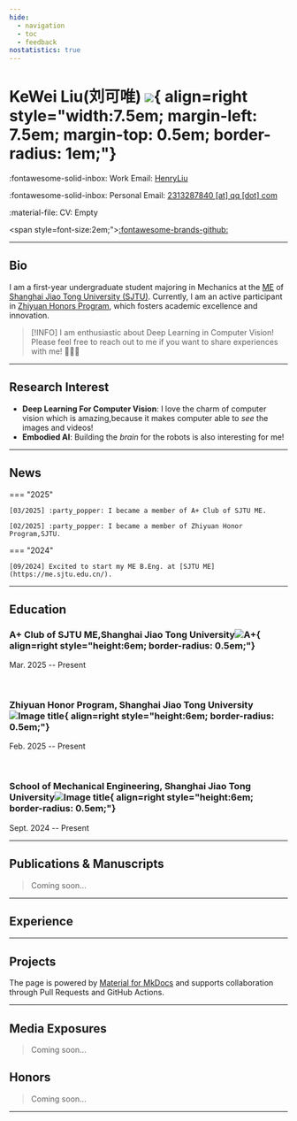 ```yaml
---
hide:
  - navigation
  - toc
  - feedback
nostatistics: true
---
```


# KeWei Liu(刘可唯) ![](./academy.assets/avatar1.jpg){ align=right style="width:7.5em; margin-left: 7.5em; margin-top: 0.5em; border-radius: 1em;"}

<!--:fontawesome-solid-building: Office: [424, 60 5th Ave, New York, NY 10011](https://maps.app.goo.gl/N7m2fM5EbM3TToB79)-->

:fontawesome-solid-inbox: Work Email: [HenryLiu](mailto:HenryLiu13550060700@sjtu.edu.cn)

:fontawesome-solid-inbox: Personal Email: [2313287840 [at] qq [dot] com](mailto:2313287840@qq.com)

:material-file: CV: Empty

<span style=font-size:2em;">[:fontawesome-brands-github:](https://github.com/6chHenry)</span>

---

## Bio

I am a first-year undergraduate student majoring in Mechanics at the [ME](https://me.sjtu.edu.cn/) of [Shanghai Jiao Tong University (SJTU)](https://en.sjtu.edu.cn/). Currently, I am an active participant in [Zhiyuan Honors Program](https://en.zhiyuan.sjtu.edu.cn/), which fosters academic excellence and innovation.

> [!INFO] I am enthusiastic about Deep Learning in Computer Vision! Please feel free to reach out to me if you want to share experiences with me! 🥰🥰🥰


---

## Research Interest

- **Deep Learning For Computer Vision**: I love the charm of computer vision which is amazing,because it makes computer able to *see* the images and videos!
- **Embodied AI**: Building the *brain* for the robots is also interesting for me!

---

## News

=== "2025"

    [03/2025] :party_popper: I became a member of A+ Club of SJTU ME.
    
    [02/2025] :party_popper: I became a member of Zhiyuan Honor Program,SJTU.

=== "2024"

    [09/2024] Excited to start my ME B.Eng. at [SJTU ME](https://me.sjtu.edu.cn/).

---

## Education

### A+ Club of SJTU ME,Shanghai Jiao Tong University![A+](./academy.assets/aplus.jpg){ align=right style="height:6em; border-radius: 0.5em;"}

Mar. 2025 -- Present

<br>

### Zhiyuan Honor Program, Shanghai Jiao Tong University![Image title](./academy.assets/sjtu.png){ align=right style="height:6em; border-radius: 0.5em;"}

Feb. 2025 -- Present

<br>

### School of Mechanical Engineering, Shanghai Jiao Tong University![Image title](./academy.assets/sjtu-1740821286474-3.png){ align=right style="height:6em; border-radius: 0.5em;"}

Sept. 2024 -- Present

---

## Publications & Manuscripts

> Coming soon...

---

## Experience

---

## Projects

The page is powered by [Material for MkDocs](https://squidfunk.github.io/mkdocs-material/) and supports collaboration through Pull Requests and GitHub Actions.

---

## Media Exposures

> Coming soon...

## Honors

> Coming soon...

---



<div align="center">
    <div align="center" style="width:20%">
        <script type="text/javascript" id="clustrmaps" src="//clustrmaps.com/map_v2.js?d=_1g20YoX1boCjXuxcNhGdbnRQiA2LG8IlLZwCYTAPUQ&cl=ffffff&w=a"></script>
    </div>
</div>
